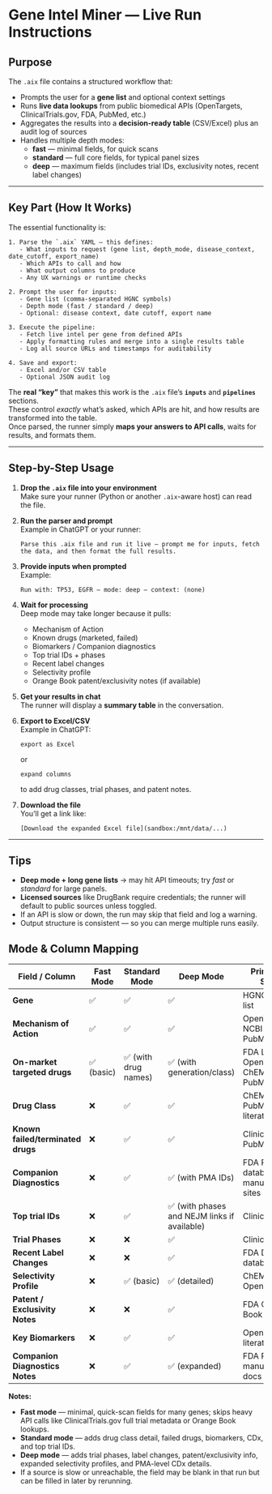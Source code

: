 # Gene Intel Miner — Live Run Instructions

## Purpose
The `.aix` file contains a structured workflow that:
- Prompts the user for a **gene list** and optional context settings  
- Runs **live data lookups** from public biomedical APIs (OpenTargets, ClinicalTrials.gov, FDA, PubMed, etc.)  
- Aggregates the results into a **decision-ready table** (CSV/Excel) plus an audit log of sources  
- Handles multiple depth modes:  
  - **fast** — minimal fields, for quick scans  
  - **standard** — full core fields, for typical panel sizes  
  - **deep** — maximum fields (includes trial IDs, exclusivity notes, recent label changes)  

---

## Key Part (How It Works)
The essential functionality is:

```pseudo
1. Parse the `.aix` YAML — this defines:
   - What inputs to request (gene list, depth_mode, disease_context, date_cutoff, export_name)
   - Which APIs to call and how
   - What output columns to produce
   - Any UX warnings or runtime checks

2. Prompt the user for inputs:
   - Gene list (comma-separated HGNC symbols)
   - Depth mode (fast / standard / deep)
   - Optional: disease context, date cutoff, export name

3. Execute the pipeline:
   - Fetch live intel per gene from defined APIs
   - Apply formatting rules and merge into a single results table
   - Log all source URLs and timestamps for auditability

4. Save and export:
   - Excel and/or CSV table
   - Optional JSON audit log
```

The **real “key”** that makes this work is the `.aix` file’s **`inputs`** and **`pipelines`** sections.  
These control *exactly* what’s asked, which APIs are hit, and how results are transformed into the table.  
Once parsed, the runner simply **maps your answers to API calls**, waits for results, and formats them.

---

## Step-by-Step Usage

1. **Drop the `.aix` file into your environment**  
   Make sure your runner (Python or another `.aix`-aware host) can read the file.

2. **Run the parser and prompt**  
   Example in ChatGPT or your runner:
   ```
   Parse this .aix file and run it live — prompt me for inputs, fetch the data, and then format the full results.
   ```

3. **Provide inputs when prompted**  
   Example:
   ```
   Run with: TP53, EGFR — mode: deep — context: (none)
   ```

4. **Wait for processing**  
   Deep mode may take longer because it pulls:
   - Mechanism of Action
   - Known drugs (marketed, failed)
   - Biomarkers / Companion diagnostics
   - Top trial IDs + phases
   - Recent label changes
   - Selectivity profile
   - Orange Book patent/exclusivity notes (if available)

5. **Get your results in chat**  
   The runner will display a **summary table** in the conversation.

6. **Export to Excel/CSV**  
   Example in ChatGPT:
   ```
   export as Excel
   ```
   or  
   ```
   expand columns
   ```
   to add drug classes, trial phases, and patent notes.

7. **Download the file**  
   You’ll get a link like:  
   ```
   [Download the expanded Excel file](sandbox:/mnt/data/...)
   ```

---

## Tips
- **Deep mode + long gene lists** → may hit API timeouts; try *fast* or *standard* for large panels.  
- **Licensed sources** like DrugBank require credentials; the runner will default to public sources unless toggled.  
- If an API is slow or down, the run may skip that field and log a warning.  
- Output structure is consistent — so you can merge multiple runs easily.


## Mode & Column Mapping

| Field / Column | Fast Mode | Standard Mode | Deep Mode | Primary Data Sources |
|---|---|---|---|---|
| **Gene** | ✅ | ✅ | ✅ | HGNC, internal list |
| **Mechanism of Action** | ✅ | ✅ | ✅ | OpenTargets, NCBI Gene, PubMed |
| **On-market targeted drugs** | ✅ (basic) | ✅ (with drug names) | ✅ (with generation/class) | FDA Labels, OpenTargets, ChEMBL, PubMed |
| **Drug Class** | ❌ | ✅ | ✅ | ChEMBL, PubMed, literature |
| **Known failed/terminated drugs** | ❌ | ✅ | ✅ | ClinicalTrials.gov, PubMed |
| **Companion Diagnostics** | ❌ | ✅ | ✅ (with PMA IDs) | FDA PMA database, manufacturer sites |
| **Top trial IDs** | ❌ | ✅ | ✅ (with phases and NEJM links if available) | ClinicalTrials.gov |
| **Trial Phases** | ❌ | ❌ | ✅ | ClinicalTrials.gov |
| **Recent Label Changes** | ❌ | ❌ | ✅ | FDA Drug Label database |
| **Selectivity Profile** | ❌ | ✅ (basic) | ✅ (detailed) | ChEMBL, OpenTargets |
| **Patent / Exclusivity Notes** | ❌ | ❌ | ✅ | FDA Orange Book |
| **Key Biomarkers** | ❌ | ✅ | ✅ | OpenTargets, literature |
| **Companion Diagnostics Notes** | ❌ | ✅ | ✅ (expanded) | FDA PMA, manufacturer docs |

**Notes:**
- **Fast mode** — minimal, quick-scan fields for many genes; skips heavy API calls like ClinicalTrials.gov full trial metadata or Orange Book lookups.
- **Standard mode** — adds drug class detail, failed drugs, biomarkers, CDx, and top trial IDs.
- **Deep mode** — adds trial phases, label changes, patent/exclusivity info, expanded selectivity profiles, and PMA-level CDx details.
- If a source is slow or unreachable, the field may be blank in that run but can be filled in later by rerunning.

